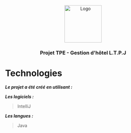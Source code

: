 <!-- PROJECT LOGO -->
<br />
<p align="center">
    <img src="https://i.imgur.com/3ft7tsZ.png" alt="Logo" width="120" height="120">
  
  <h3 align="center">Projet TPE - Gestion d'hôtel L.T.P.J</h3>

# Technologies

***Le projet a été créé en utilisant :***

***Les logiciels :***

> IntelliJ

***Les langues :***

> Java
